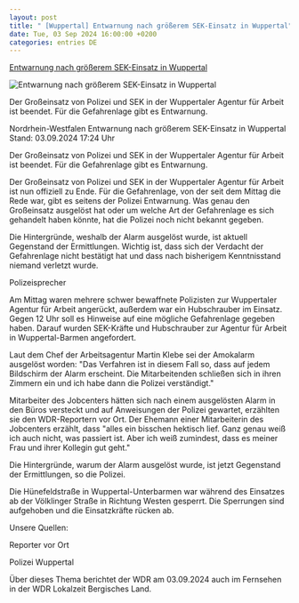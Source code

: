 ```yaml
---
layout: post
title: " [Wuppertal] Entwarnung nach größerem SEK-Einsatz in Wuppertal"
date: Tue, 03 Sep 2024 16:00:00 +0200
categories: entries DE
---
```

[Entwarnung nach größerem SEK-Einsatz in Wuppertal](https://www.tagesschau.de/inland/regional/nordrheinwestfalen/wdr-wuppertal-groesserer-sek-einsatz-in-agentur-fuer-arbeit-100.html)

![Entwarnung nach größerem SEK-Einsatz in Wuppertal](https://images.tagesschau.de/image/99c2c062-4f64-481f-812d-cf4ecbae01fd/AAABkbioReU/AAABkZLhkrw/16x9-1280/wdr-polizeieinsatz-in-wuppertal-100.jpg)

Der Großeinsatz von Polizei und SEK in der Wuppertaler Agentur für Arbeit ist beendet. Für die Gefahrenlage gibt es Entwarnung.

Nordrhein-Westfalen Entwarnung nach größerem SEK-Einsatz in Wuppertal Stand: 03.09.2024 17:24 Uhr

Der Großeinsatz von Polizei und SEK in der Wuppertaler Agentur für Arbeit ist beendet. Für die Gefahrenlage gibt es Entwarnung.

Der Großeinsatz von Polizei und SEK in der Wuppertaler Agentur für Arbeit ist nun offiziell zu Ende. Für die Gefahrenlage, von der seit dem Mittag die Rede war, gibt es seitens der Polizei Entwarnung. Was genau den Großeinsatz ausgelöst hat oder um welche Art der Gefahrenlage es sich gehandelt haben könnte, hat die Polizei noch nicht bekannt gegeben.

Die Hintergründe, weshalb der Alarm ausgelöst wurde, ist aktuell Gegenstand der Ermittlungen. Wichtig ist, dass sich der Verdacht der Gefahrenlage nicht bestätigt hat und dass nach bisherigem Kenntnisstand niemand verletzt wurde.

Polizeisprecher

Am Mittag waren mehrere schwer bewaffnete Polizisten zur Wuppertaler Agentur für Arbeit angerückt, außerdem war ein Hubschrauber im Einsatz. Gegen 12 Uhr soll es Hinweise auf eine mögliche Gefahrenlage gegeben haben. Darauf wurden SEK-Kräfte und Hubschrauber zur Agentur für Arbeit in Wuppertal-Barmen angefordert.

Laut dem Chef der Arbeitsagentur Martin Klebe sei der Amokalarm ausgelöst worden: "Das Verfahren ist in diesem Fall so, dass auf jedem Bildschirm der Alarm erscheint. Die Mitarbeitenden schließen sich in ihren Zimmern ein und ich habe dann die Polizei verständigt."

Mitarbeiter des Jobcenters hätten sich nach einem ausgelösten Alarm in den Büros versteckt und auf Anweisungen der Polizei gewartet, erzählten sie den WDR-Reportern vor Ort. Der Ehemann einer Mitarbeiterin des Jobcenters erzählt, dass "alles ein bisschen hektisch lief. Ganz genau weiß ich auch nicht, was passiert ist. Aber ich weiß zumindest, dass es meiner Frau und ihrer Kollegin gut geht."

Die Hintergründe, warum der Alarm ausgelöst wurde, ist jetzt Gegenstand der Ermittlungen, so die Polizei.

Die Hünefeldstraße in Wuppertal-Unterbarmen war während des Einsatzes ab der Völklinger Straße in Richtung Westen gesperrt. Die Sperrungen sind aufgehoben und die Einsatzkräfte rücken ab.

Unsere Quellen:



Reporter vor Ort

Polizei Wuppertal

Über dieses Thema berichtet der WDR am 03.09.2024 auch im Fernsehen in der WDR Lokalzeit Bergisches Land.

